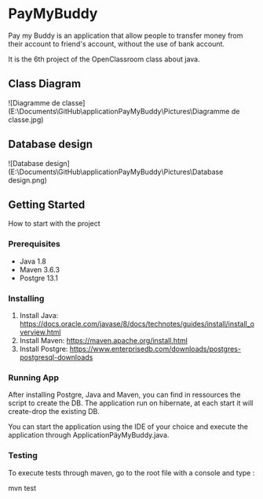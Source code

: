 # PayMyBuddy

Pay my Buddy is an application that allow people to transfer money from their account to friend's account, without the use of bank account.

It is the 6th project of the OpenClassroom class about java.

## Class Diagram

![Diagramme de classe](E:\Documents\GitHub\applicationPayMyBuddy\Pictures\Diagramme de classe.jpg)

## Database design

![Database design](E:\Documents\GitHub\applicationPayMyBuddy\Pictures\Database design.png)

## Getting Started

How to start with the project

### Prerequisites

- Java 1.8
- Maven 3.6.3
- Postgre 13.1

### 

### Installing

1. Install Java:
   https://docs.oracle.com/javase/8/docs/technotes/guides/install/install_overview.html
2. Install Maven:
   https://maven.apache.org/install.html
3. Install Postgre:
   https://www.enterprisedb.com/downloads/postgres-postgresql-downloads

### 

### Running App

After installing Postgre, Java and Maven, you can find in ressources the script to create the DB. The application run on hibernate, at each start it will create-drop the existing DB.

You can start the application using the IDE of your choice and execute the application through ApplicationPäyMyBuddy.java.

### Testing

To execute tests through maven, go to the root file with a console and type :

mvn test